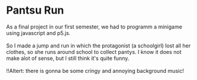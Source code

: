 # Pantsu Run
As a final project in our first semester, we had to programm a minigame using javascript and p5.js. <br> <br>
So I made a jump and run in which the protagonist (a schoolgirl) lost all her clothes, so she runs around school to collect pantys. I know it does not make alot of sense, but I still think it's quite funny. <br><br>
!!Altert: there is gonna be some cringy and annoying background music!
